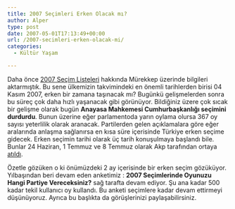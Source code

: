 ```yaml
---
title: 2007 Seçimleri Erken Olacak mı?
author: Alper
type: post
date: 2007-05-01T17:13:49+00:00
url: /2007-secimleri-erken-olacak-mi/
categories:
  - Kültür Yaşam

---
```

Daha önce [2007 Seçim Listeleri][1] hakkında Mürekkep üzerinde bilgileri aktarmıştık. Bu sene ülkemizin takvimindeki en önemli tarihlerden birisi 04 Kasım 2007, erken bir zamana taşınacak mı? Bugünkü gelişmelerden sonra bu süreç çok daha hızlı yaşanacak gibi görünüyor. Bildiğiniz üzere çok sıcak bir gelişme olarak bugün **Anayasa Mahkemesi Cumhurbaşkanlığı seçimini durdurdu**. Bunun üzerine eğer parlamentoda yarın oylama olursa 367 oy sayısı yeterlilik olarak aranacak. Partilerden gelen açıklamalara göre eğer aralarında anlaşma sağlanırsa en kısa süre içerisinde Türkiye erken seçime gidecek. Erken seçimin tarihi olarak üç tarih konuşulmaya başlandı bile. Bunlar 24 Haziran, 1 Temmuz ve 8 Temmuz olarak Akp tarafından ortaya [atıldı][2].

Özetle gözüken o ki önümüzdeki 2 ay içerisinde bir erken seçim gözüküyor. Yılbaşından beri devam eden anketimiz : **2007 Seçimlerinde Oyunuzu Hangi Partiye Vereceksiniz?** sağ tarafta devam ediyor. Şu ana kadar 500 kadar tekil kullanıcı oy kullandı. Bu anketi seçimlere kadar devam ettirmeyi düşünüyoruz. Ayrıca bu başlıkta da görüşlerinizi paylaşabilirsiniz.

 [1]: https://www.murekkep.org/2007-secim-listeleri-150
 [2]: http://www.milliyet.com.tr/2007/05/01/son/sonsiy01.asp